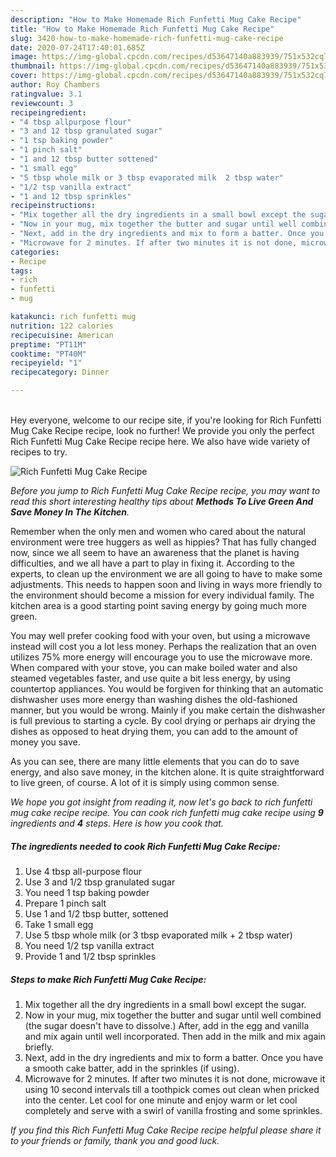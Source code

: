 ```yaml
---
description: "How to Make Homemade Rich Funfetti Mug Cake Recipe"
title: "How to Make Homemade Rich Funfetti Mug Cake Recipe"
slug: 3420-how-to-make-homemade-rich-funfetti-mug-cake-recipe
date: 2020-07-24T17:40:01.685Z
image: https://img-global.cpcdn.com/recipes/d53647140a883939/751x532cq70/rich-funfetti-mug-cake-recipe-recipe-main-photo.jpg
thumbnail: https://img-global.cpcdn.com/recipes/d53647140a883939/751x532cq70/rich-funfetti-mug-cake-recipe-recipe-main-photo.jpg
cover: https://img-global.cpcdn.com/recipes/d53647140a883939/751x532cq70/rich-funfetti-mug-cake-recipe-recipe-main-photo.jpg
author: Roy Chambers
ratingvalue: 3.1
reviewcount: 3
recipeingredient:
- "4 tbsp allpurpose flour"
- "3 and 12 tbsp granulated sugar"
- "1 tsp baking powder"
- "1 pinch salt"
- "1 and 12 tbsp butter sottened"
- "1 small egg"
- "5 tbsp whole milk or 3 tbsp evaporated milk  2 tbsp water"
- "1/2 tsp vanilla extract"
- "1 and 12 tbsp sprinkles"
recipeinstructions:
- "Mix together all the dry ingredients in a small bowl except the sugar."
- "Now in your mug, mix together the butter and sugar until well combined (the sugar doesn&#39;t have to dissolve.) After, add in the egg and vanilla and mix again until well incorporated. Then add in the milk and mix again briefly."
- "Next, add in the dry ingredients and mix to form a batter. Once you have a smooth cake batter, add in the sprinkles (if using)."
- "Microwave for 2 minutes. If after two minutes it is not done, microwave it using 10 second intervals till a toothpick comes out clean when pricked into the center. Let cool for one minute and enjoy warm or let cool completely and serve with a swirl of vanilla frosting and some sprinkles."
categories:
- Recipe
tags:
- rich
- funfetti
- mug

katakunci: rich funfetti mug 
nutrition: 122 calories
recipecuisine: American
preptime: "PT11M"
cooktime: "PT40M"
recipeyield: "1"
recipecategory: Dinner

---
```

<br>
Hey everyone, welcome to our recipe site, if you're looking for Rich Funfetti Mug Cake Recipe recipe, look no further! We provide you only the perfect Rich Funfetti Mug Cake Recipe recipe here. We also have wide variety of recipes to try.
<br>


![Rich Funfetti Mug Cake Recipe](https://img-global.cpcdn.com/recipes/d53647140a883939/751x532cq70/rich-funfetti-mug-cake-recipe-recipe-main-photo.jpg)

<i>Before you jump to Rich Funfetti Mug Cake Recipe recipe, you may want to read this short interesting healthy tips about 
<strong>Methods To Live Green And Save Money In The Kitchen</strong>.</i>
</br>

Remember when the only men and women who cared about the natural environment were tree huggers as well as hippies? That has fully changed now, since we all seem to have an awareness that the planet is having difficulties, and we all have a part to play in fixing it. According to the experts, to clean up the environment we are all going to have to make some adjustments. This needs to happen soon and living in ways more friendly to the environment should become a mission for every individual family. The kitchen area is a good starting point saving energy by going much more green.

You may well prefer cooking food with your oven, but using a microwave instead will cost you a lot less money. Perhaps the realization that an oven utilizes 75% more energy will encourage you to use the microwave more. When compared with your stove, you can make boiled water and also steamed vegetables faster, and use quite a bit less energy, by using countertop appliances. You would be forgiven for thinking that an automatic dishwasher uses more energy than washing dishes the old-fashioned manner, but you would be wrong. Mainly if you make certain the dishwasher is full previous to starting a cycle. By cool drying or perhaps air drying the dishes as opposed to heat drying them, you can add to the amount of money you save.

As you can see, there are many little elements that you can do to save energy, and also save money, in the kitchen alone. It is quite straightforward to live green, of course. A lot of it is simply using common sense.


<i>We hope you got insight from reading it, now let's go back to rich funfetti mug cake recipe recipe. You can cook rich funfetti mug cake recipe using <strong>9</strong> ingredients and <strong>4</strong> steps. Here is how you cook that.
</i>

##### The ingredients needed to cook Rich Funfetti Mug Cake Recipe:

1. Use 4 tbsp all-purpose flour
1. Use 3 and 1/2 tbsp granulated sugar
1. You need 1 tsp baking powder
1. Prepare 1 pinch salt
1. Use 1 and 1/2 tbsp butter, sottened
1. Take 1 small egg
1. Use 5 tbsp whole milk (or 3 tbsp evaporated milk + 2 tbsp water)
1. You need 1/2 tsp vanilla extract
1. Provide 1 and 1/2 tbsp sprinkles


##### Steps to make Rich Funfetti Mug Cake Recipe:

1. Mix together all the dry ingredients in a small bowl except the sugar.
1. Now in your mug, mix together the butter and sugar until well combined (the sugar doesn&#39;t have to dissolve.) After, add in the egg and vanilla and mix again until well incorporated. Then add in the milk and mix again briefly.
1. Next, add in the dry ingredients and mix to form a batter. Once you have a smooth cake batter, add in the sprinkles (if using).
1. Microwave for 2 minutes. If after two minutes it is not done, microwave it using 10 second intervals till a toothpick comes out clean when pricked into the center. Let cool for one minute and enjoy warm or let cool completely and serve with a swirl of vanilla frosting and some sprinkles.


<i>If you find this Rich Funfetti Mug Cake Recipe recipe helpful please share it to your friends or family, thank you and good luck.</i>
